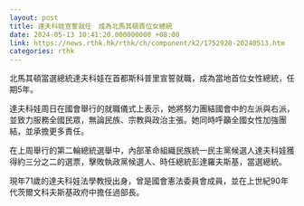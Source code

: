 ```yaml
---
layout: post
title: 達夫科娃宣誓就任　成為北馬其頓首位女總統
date: 2024-05-13 10:41:20.000000000 +08:00
link: https://news.rthk.hk/rthk/ch/component/k2/1752920-20240513.htm
categories: rthk
---
```


北馬其頓當選總統達夫科娃在首都斯科普里宣誓就職，成為當地首位女性總統，任期5年。

達夫科娃周日在國會舉行的就職儀式上表示，她將努力團結國會中的左派與右派，並致力服務全國民眾，無論民族、宗教與政治主張。她同時呼籲全國女性加強團結，並承擔更多責任。

在上周舉行的第二輪總統選舉中，內部革命組織民族統一民主黨候選人達夫科娃獲得約三分之二的選票，擊敗執政黨候選人、時任總統彭達羅夫斯基，當選總統。

現年71歲的達夫科娃法學教授出身，曾是國會憲法委員會成員，並在上世紀90年代茨爾文科夫斯基政府中擔任過部長。

